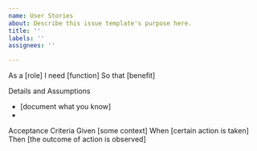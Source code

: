 ```yaml
---
name: User Stories
about: Describe this issue template's purpose here.
title: ''
labels: ''
assignees: ''

---
```


As a [role]
I need [function]
So that [benefit]

Details and Assumptions
- [document what you know]
-

Acceptance Criteria
Given [some context]
When [certain action is taken]
Then [the outcome of action is observed]
